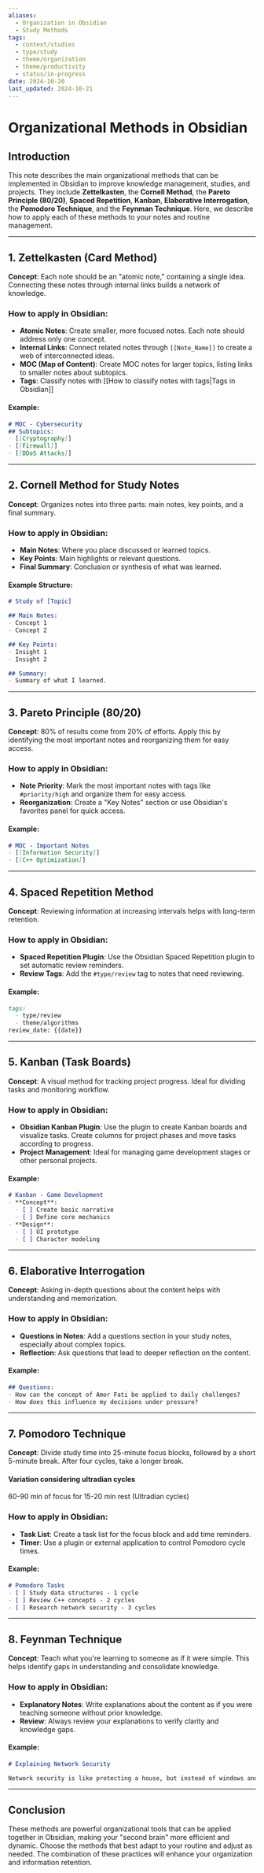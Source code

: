 ```yaml
---
aliases:
  - Organization in Obsidian
  - Study Methods
tags:
  - context/studies
  - type/study
  - theme/organization
  - theme/productivity
  - status/in-progress
date: 2024-10-20
last_updated: 2024-10-21
---
```


# Organizational Methods in Obsidian

## Introduction

This note describes the main organizational methods that can be implemented in Obsidian to improve knowledge management, studies, and projects. They include **Zettelkasten**, the **Cornell Method**, the **Pareto Principle (80/20)**, **Spaced Repetition**, **Kanban**, **Elaborative Interrogation**, the **Pomodoro Technique**, and the **Feynman Technique**. Here, we describe how to apply each of these methods to your notes and routine management.

---

## 1. Zettelkasten (Card Method)

**Concept**: Each note should be an "atomic note," containing a single idea. Connecting these notes through internal links builds a network of knowledge.

### How to apply in Obsidian:
- **Atomic Notes**: Create smaller, more focused notes. Each note should address only one concept.
- **Internal Links**: Connect related notes through `[[Note_Name]]` to create a web of interconnected ideas.
- **MOC (Map of Content)**: Create MOC notes for larger topics, listing links to smaller notes about subtopics.
- **Tags**: Classify notes with [[How to classify notes with tags|Tags in Obsidian]]

#### Example:
```markdown
# MOC - Cybersecurity
## Subtopics:
- [[Cryptography]]
- [[Firewall]]
- [[DDoS Attacks]]
```

---

## 2. Cornell Method for Study Notes

**Concept**: Organizes notes into three parts: main notes, key points, and a final summary.

### How to apply in Obsidian:
- **Main Notes**: Where you place discussed or learned topics.
- **Key Points**: Main highlights or relevant questions.
- **Final Summary**: Conclusion or synthesis of what was learned.

#### Example Structure:
```markdown
# Study of [Topic]

## Main Notes:
- Concept 1
- Concept 2

## Key Points:
- Insight 1
- Insight 2

## Summary:
- Summary of what I learned.
```

---

## 3. Pareto Principle (80/20)

**Concept**: 80% of results come from 20% of efforts. Apply this by identifying the most important notes and reorganizing them for easy access.

### How to apply in Obsidian:
- **Note Priority**: Mark the most important notes with tags like `#priority/high` and organize them for easy access.
- **Reorganization**: Create a "Key Notes" section or use Obsidian's favorites panel for quick access.

#### Example:
```markdown
# MOC - Important Notes
- [[Information Security]]
- [[C++ Optimization]]
```

---

## 4. Spaced Repetition Method

**Concept**: Reviewing information at increasing intervals helps with long-term retention.

### How to apply in Obsidian:
- **Spaced Repetition Plugin**: Use the Obsidian Spaced Repetition plugin to set automatic review reminders.
- **Review Tags**: Add the `#type/review` tag to notes that need reviewing.

#### Example:
```markdown
tags:
  - type/review
  - theme/algorithms
review_date: {{date}}
```

---

## 5. Kanban (Task Boards)

**Concept**: A visual method for tracking project progress. Ideal for dividing tasks and monitoring workflow.

### How to apply in Obsidian:
- **Obsidian Kanban Plugin**: Use the plugin to create Kanban boards and visualize tasks. Create columns for project phases and move tasks according to progress.
- **Project Management**: Ideal for managing game development stages or other personal projects.

#### Example:
```markdown
# Kanban - Game Development
- **Concept**:
  - [ ] Create basic narrative
  - [ ] Define core mechanics
- **Design**:
  - [ ] UI prototype
  - [ ] Character modeling
```

---

## 6. Elaborative Interrogation

**Concept**: Asking in-depth questions about the content helps with understanding and memorization.

### How to apply in Obsidian:
- **Questions in Notes**: Add a questions section in your study notes, especially about complex topics.
- **Reflection**: Ask questions that lead to deeper reflection on the content.

#### Example:
```markdown
## Questions:
- How can the concept of Amor Fati be applied to daily challenges?
- How does this influence my decisions under pressure?
```

---

## 7. Pomodoro Technique

**Concept**: Divide study time into 25-minute focus blocks, followed by a short 5-minute break. After four cycles, take a longer break.

#### Variation considering ultradian cycles
60-90 min of focus for 15-20 min rest (Ultradian cycles)

### How to apply in Obsidian:
- **Task List**: Create a task list for the focus block and add time reminders.
- **Timer**: Use a plugin or external application to control Pomodoro cycle times.

#### Example:
```markdown
# Pomodoro Tasks
- [ ] Study data structures - 1 cycle
- [ ] Review C++ concepts - 2 cycles
- [ ] Research network security - 3 cycles
```

---

## 8. Feynman Technique

**Concept**: Teach what you're learning to someone as if it were simple. This helps identify gaps in understanding and consolidate knowledge.

### How to apply in Obsidian:
- **Explanatory Notes**: Write explanations about the content as if you were teaching someone without prior knowledge.
- **Review**: Always review your explanations to verify clarity and knowledge gaps.

#### Example:
```markdown
# Explaining Network Security

Network security is like protecting a house, but instead of windows and doors, you have firewalls and encryption...
```

---

## Conclusion

These methods are powerful organizational tools that can be applied together in Obsidian, making your "second brain" more efficient and dynamic. Choose the methods that best adapt to your routine and adjust as needed. The combination of these practices will enhance your organization and information retention.